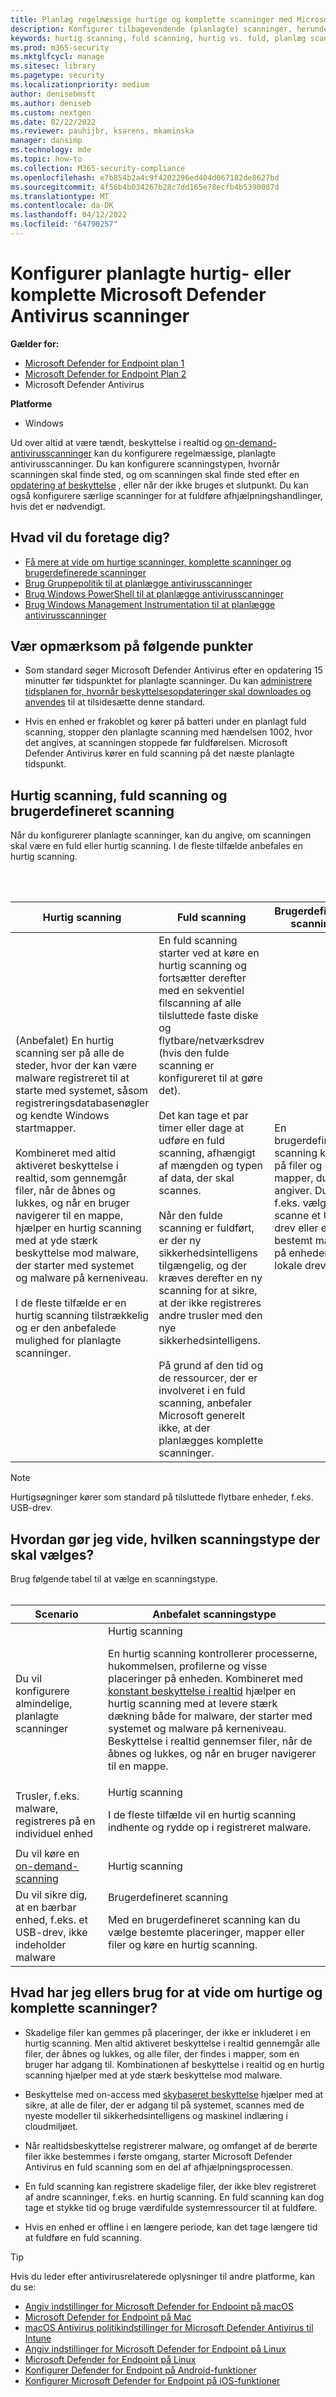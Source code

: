 ```yaml
---
title: Planlæg regelmæssige hurtige og komplette scanninger med Microsoft Defender Antivirus
description: Konfigurer tilbagevendende (planlagte) scanninger, herunder hvornår de skal køre, og om de kører som komplette eller hurtige scanninger
keywords: hurtig scanning, fuld scanning, hurtig vs. fuld, planlæg scanning, dagligt, ugentligt, klokkeslæt, planlagt, tilbagevendende, regelmæssigt
ms.prod: m365-security
ms.mktglfcycl: manage
ms.sitesec: library
ms.pagetype: security
ms.localizationpriority: medium
author: denisebmsft
ms.author: deniseb
ms.custom: nextgen
ms.date: 02/22/2022
ms.reviewer: pauhijbr, ksarens, mkaminska
manager: dansimp
ms.technology: mde
ms.topic: how-to
ms.collection: M365-security-compliance
ms.openlocfilehash: e7b854b2a4c9f4202296ed404d067182de8627bd
ms.sourcegitcommit: 4f56b4b034267b28c7dd165e78ecfb4b5390087d
ms.translationtype: MT
ms.contentlocale: da-DK
ms.lasthandoff: 04/12/2022
ms.locfileid: "64790257"
---
```

# <a name="configure-scheduled-quick-or-full-microsoft-defender-antivirus-scans"></a>Konfigurer planlagte hurtig- eller komplette Microsoft Defender Antivirus scanninger

**Gælder for:**
- [Microsoft Defender for Endpoint plan 1](https://go.microsoft.com/fwlink/?linkid=2154037)
- [Microsoft Defender for Endpoint Plan 2](https://go.microsoft.com/fwlink/?linkid=2154037)
- Microsoft Defender Antivirus

**Platforme**
- Windows

Ud over altid at være tændt, beskyttelse i realtid og [on-demand-antivirusscanninger](run-scan-microsoft-defender-antivirus.md) kan du konfigurere regelmæssige, planlagte antivirusscanninger. Du kan konfigurere scanningstypen, hvornår scanningen skal finde sted, og om scanningen skal finde sted efter en [opdatering af beskyttelse](manage-protection-updates-microsoft-defender-antivirus.md) , eller når der ikke bruges et slutpunkt. Du kan også konfigurere særlige scanninger for at fuldføre afhjælpningshandlinger, hvis det er nødvendigt.

## <a name="what-do-you-want-to-do"></a>Hvad vil du foretage dig?

- [Få mere at vide om hurtige scanninger, komplette scanninger og brugerdefinerede scanninger](#quick-scan-full-scan-and-custom-scan)
- [Brug Gruppepolitik til at planlægge antivirusscanninger](schedule-antivirus-scans-group-policy.md)
- [Brug Windows PowerShell til at planlægge antivirusscanninger](schedule-antivirus-scans-powershell.md)
- [Brug Windows Management Instrumentation til at planlægge antivirusscanninger](schedule-antivirus-scans-wmi.md)

## <a name="keep-the-following-points-in-mind"></a>Vær opmærksom på følgende punkter

- Som standard søger Microsoft Defender Antivirus efter en opdatering 15 minutter før tidspunktet for planlagte scanninger. Du kan [administrere tidsplanen for, hvornår beskyttelsesopdateringer skal downloades og anvendes](manage-protection-update-schedule-microsoft-defender-antivirus.md) til at tilsidesætte denne standard.

- Hvis en enhed er frakoblet og kører på batteri under en planlagt fuld scanning, stopper den planlagte scanning med hændelsen 1002, hvor det angives, at scanningen stoppede før fuldførelsen. Microsoft Defender Antivirus kører en fuld scanning på det næste planlagte tidspunkt.

## <a name="quick-scan-full-scan-and-custom-scan"></a>Hurtig scanning, fuld scanning og brugerdefineret scanning

Når du konfigurerer planlagte scanninger, kan du angive, om scanningen skal være en fuld eller hurtig scanning. I de fleste tilfælde anbefales en hurtig scanning.

<br/><br/>

|Hurtig scanning|Fuld scanning|Brugerdefineret scanning|
|---|---|---|
|(Anbefalet) En hurtig scanning ser på alle de steder, hvor der kan være malware registreret til at starte med systemet, såsom registreringsdatabasenøgler og kendte Windows startmapper. <br/><br/>Kombineret med altid aktiveret beskyttelse i realtid, som gennemgår filer, når de åbnes og lukkes, og når en bruger navigerer til en mappe, hjælper en hurtig scanning med at yde stærk beskyttelse mod malware, der starter med systemet og malware på kerneniveau.<br/><br/>I de fleste tilfælde er en hurtig scanning tilstrækkelig og er den anbefalede mulighed for planlagte scanninger.|En fuld scanning starter ved at køre en hurtig scanning og fortsætter derefter med en sekventiel filscanning af alle tilsluttede faste diske og flytbare/netværksdrev (hvis den fulde scanning er konfigureret til at gøre det).<br/><br/>Det kan tage et par timer eller dage at udføre en fuld scanning, afhængigt af mængden og typen af data, der skal scannes.<br/><br/>Når den fulde scanning er fuldført, er der ny sikkerhedsintelligens tilgængelig, og der kræves derefter en ny scanning for at sikre, at der ikke registreres andre trusler med den nye sikkerhedsintelligens.<br/><br/>På grund af den tid og de ressourcer, der er involveret i en fuld scanning, anbefaler Microsoft generelt ikke, at der planlægges komplette scanninger.|En brugerdefineret scanning kører på filer og mapper, du angiver. Du kan f.eks. vælge at scanne et USB-drev eller en bestemt mappe på enhedens lokale drev.|

> [!NOTE]
> Hurtigsøgninger kører som standard på tilsluttede flytbare enheder, f.eks. USB-drev.

## <a name="how-do-i-know-which-scan-type-to-choose"></a>Hvordan gør jeg vide, hvilken scanningstype der skal vælges?

Brug følgende tabel til at vælge en scanningstype.
<br/><br/>

|Scenario|Anbefalet scanningstype|
|---|---|
|Du vil konfigurere almindelige, planlagte scanninger|Hurtig scanning <p> En hurtig scanning kontrollerer processerne, hukommelsen, profilerne og visse placeringer på enheden. Kombineret med [konstant beskyttelse i realtid](configure-real-time-protection-microsoft-defender-antivirus.md) hjælper en hurtig scanning med at levere stærk dækning både for malware, der starter med systemet og malware på kerneniveau. Beskyttelse i realtid gennemser filer, når de åbnes og lukkes, og når en bruger navigerer til en mappe.|
|Trusler, f.eks. malware, registreres på en individuel enhed|Hurtig scanning <p> I de fleste tilfælde vil en hurtig scanning indhente og rydde op i registreret malware.|
|Du vil køre en [on-demand-scanning](run-scan-microsoft-defender-antivirus.md)|Hurtig scanning|
|Du vil sikre dig, at en bærbar enhed, f.eks. et USB-drev, ikke indeholder malware|Brugerdefineret scanning <p> Med en brugerdefineret scanning kan du vælge bestemte placeringer, mapper eller filer og køre en hurtig scanning.|

## <a name="what-else-do-i-need-to-know-about-quick-and-full-scans"></a>Hvad har jeg ellers brug for at vide om hurtige og komplette scanninger?

- Skadelige filer kan gemmes på placeringer, der ikke er inkluderet i en hurtig scanning. Men altid aktiveret beskyttelse i realtid gennemgår alle filer, der åbnes og lukkes, og alle filer, der findes i mapper, som en bruger har adgang til. Kombinationen af beskyttelse i realtid og en hurtig scanning hjælper med at yde stærk beskyttelse mod malware.

- Beskyttelse med on-access med [skybaseret beskyttelse](cloud-protection-microsoft-defender-antivirus.md) hjælper med at sikre, at alle de filer, der er adgang til på systemet, scannes med de nyeste modeller til sikkerhedsintelligens og maskinel indlæring i cloudmiljøet.

- Når realtidsbeskyttelse registrerer malware, og omfanget af de berørte filer ikke bestemmes i første omgang, starter Microsoft Defender Antivirus en fuld scanning som en del af afhjælpningsprocessen.

- En fuld scanning kan registrere skadelige filer, der ikke blev registreret af andre scanninger, f.eks. en hurtig scanning. En fuld scanning kan dog tage et stykke tid og bruge værdifulde systemressourcer til at fuldføre.

- Hvis en enhed er offline i en længere periode, kan det tage længere tid at fuldføre en fuld scanning.

> [!TIP]
> Hvis du leder efter antivirusrelaterede oplysninger til andre platforme, kan du se:
> - [Angiv indstillinger for Microsoft Defender for Endpoint på macOS](mac-preferences.md)
> - [Microsoft Defender for Endpoint på Mac](microsoft-defender-endpoint-mac.md)
> - [macOS Antivirus politikindstillinger for Microsoft Defender Antivirus til Intune](/mem/intune/protect/antivirus-microsoft-defender-settings-macos)
> - [Angiv indstillinger for Microsoft Defender for Endpoint på Linux](linux-preferences.md)
> - [Microsoft Defender for Endpoint på Linux](microsoft-defender-endpoint-linux.md)
> - [Konfigurer Defender for Endpoint på Android-funktioner](android-configure.md)
> - [Konfigurer Microsoft Defender for Endpoint på iOS-funktioner](ios-configure-features.md)